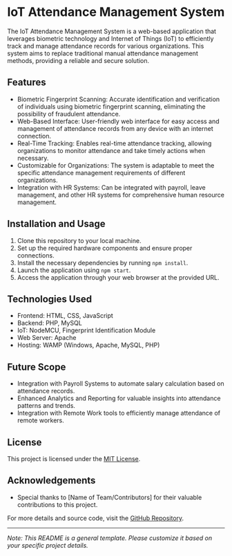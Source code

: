 
# IoT Attendance Management System

The IoT Attendance Management System is a web-based application that leverages biometric technology and Internet of Things (IoT) to efficiently track and manage attendance records for various organizations. This system aims to replace traditional manual attendance management methods, providing a reliable and secure solution.

## Features
- Biometric Fingerprint Scanning: Accurate identification and verification of individuals using biometric fingerprint scanning, eliminating the possibility of fraudulent attendance.
- Web-Based Interface: User-friendly web interface for easy access and management of attendance records from any device with an internet connection.
- Real-Time Tracking: Enables real-time attendance tracking, allowing organizations to monitor attendance and take timely actions when necessary.
- Customizable for Organizations: The system is adaptable to meet the specific attendance management requirements of different organizations.
- Integration with HR Systems: Can be integrated with payroll, leave management, and other HR systems for comprehensive human resource management.

## Installation and Usage
1. Clone this repository to your local machine.
2. Set up the required hardware components and ensure proper connections.
3. Install the necessary dependencies by running `npm install`.
4. Launch the application using `npm start`.
5. Access the application through your web browser at the provided URL.

## Technologies Used
- Frontend: HTML, CSS, JavaScript
- Backend: PHP, MySQL
- IoT: NodeMCU, Fingerprint Identification Module
- Web Server: Apache
- Hosting: WAMP (Windows, Apache, MySQL, PHP)

## Future Scope
- Integration with Payroll Systems to automate salary calculation based on attendance records.
- Enhanced Analytics and Reporting for valuable insights into attendance patterns and trends.
- Integration with Remote Work tools to efficiently manage attendance of remote workers.

## License
This project is licensed under the [MIT License](LICENSE).

## Acknowledgements
- Special thanks to [Name of Team/Contributors] for their valuable contributions to this project.

For more details and source code, visit the [GitHub Repository](https://github.com/yourusername/iot-attendance-management-system).

---
*Note: This README is a general template. Please customize it based on your specific project details.*
